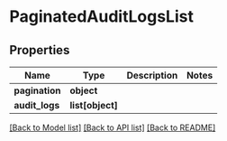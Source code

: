 # PaginatedAuditLogsList

## Properties
Name | Type | Description | Notes
------------ | ------------- | ------------- | -------------
**pagination** | **object** |  | 
**audit_logs** | **list[object]** |  | 

[[Back to Model list]](../README.md#documentation-for-models) [[Back to API list]](../README.md#documentation-for-api-endpoints) [[Back to README]](../README.md)


